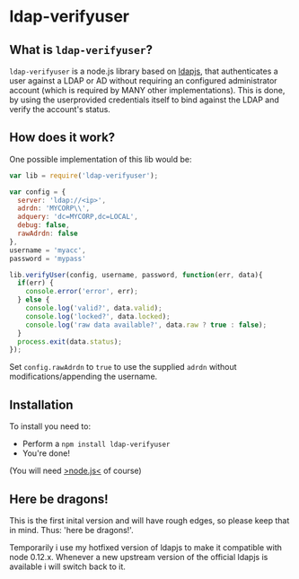 # ldap-verifyuser

## What is `ldap-verifyuser`?

`ldap-verifyuser` is a node.js library based on [ldapjs](http://ldapjs.org/), that authenticates a user against a LDAP or AD without requiring an configured administrator account (which is required by MANY other implementations). This is done, by using the userprovided credentials itself to bind against the LDAP and verify the account's status.

## How does it work?

One possible implementation of this lib would be:
```javascript
var lib = require('ldap-verifyuser');

var config = {
  server: 'ldap://<ip>',
  adrdn: 'MYCORP\\',
  adquery: 'dc=MYCORP,dc=LOCAL',
  debug: false,
  rawAdrdn: false
},
username = 'myacc',
password = 'mypass'

lib.verifyUser(config, username, password, function(err, data){
  if(err) {
    console.error('error', err);
  } else {
    console.log('valid?', data.valid);
    console.log('locked?', data.locked);
    console.log('raw data available?', data.raw ? true : false);
  }
  process.exit(data.status);
});
```

Set `config.rawAdrdn` to `true` to use the supplied `adrdn` without modifications/appending the username.

## Installation

To install you need to:

 - Perform a `npm install ldap-verifyuser`
 - You're done!

(You will need [>node.js<](https://nodejs.org/) of course)


## Here be dragons!

This is the first inital version and will have rough edges, so please keep that in mind.
Thus: 'here be dragons!'.

Temporarily i use my hotfixed version of ldapjs to make it compatible with node 0.12.x. Whenever a new upstream version of the official ldapjs is available i will switch back to it.
